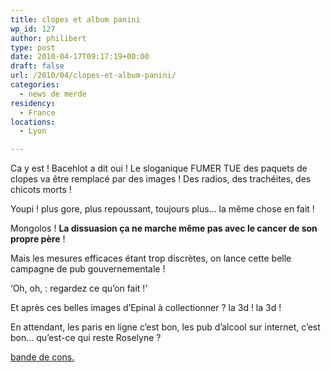 ```yaml
---
title: clopes et album panini
wp_id: 127
author: philibert
type: post
date: 2010-04-17T09:17:19+00:00
draft: false
url: /2010/04/clopes-et-album-panini/
categories:
  - news de merde
residency:
  - France
locations:
  - Lyon

---
```

Ca y est ! Bacehlot a dit oui ! Le sloganique <span class="norm">FUMER TUE</span> des paquets de clopes va être remplacé par des images ! Des radios, des trachéites, des chicots morts !

Youpi ! plus gore, plus repoussant, toujours plus&#8230; la même chose en fait !

Mongolos ! **La dissuasion ça ne marche même pas avec le cancer de son propre père** !

Mais les mesures efficaces étant trop discrètes, on lance cette belle campagne de pub gouvernementale !

&lsquo;Oh, oh, : regardez ce qu&rsquo;on fait !&rsquo;

Et après ces belles images d&rsquo;<span class="norm">Epinal</span> à collectionner ? la 3d ! la 3d !

En attendant, les paris en ligne c&rsquo;est bon, les pub d&rsquo;alcool sur internet, c&rsquo;est bon&#8230; qu&rsquo;est-ce qui reste Roselyne ?

[bande de cons.][1]

 [1]: http://www.lemonde.fr/societe/article/2010/04/16/les-images-choc-sur-les-paquets-de-cigarettes-obligatoires-dans-un-an_1334738_3224.html
